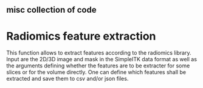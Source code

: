 ## misc collection of code

# Radiomics feature extraction
This function allows to extract features according to the radiomics library. Input are the 2D/3D image and mask in the SimpleITK data format as well as the arguments defining whether the features are to be extracter for some slices or for the volume directly. One can define which features shall be extracted and save them to csv and/or json files.
